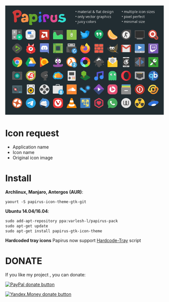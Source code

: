 <p align="center">
  <img src="https://raw.githubusercontent.com/PapirusDevelopmentTeam/papirus-icon-theme-gtk/master/preview.png" alt="preview"/>
</p>

# Icon request
- Application name
- Icon name
- Original icon image

# Install
**Archlinux, Manjaro, Antergos (AUR)**:
```
yaourt -S papirus-icon-theme-gtk-git
```
**Ubuntu 14.04/16.04**:
```
sudo add-apt-repository ppa:varlesh-l/papirus-pack
sudo apt-get update
sudo apt-get install papirus-gtk-icon-theme 
```
**Hardcoded tray icons**
Papirus now support [Hardcode-Tray](https://github.com/bil-elmoussaoui/Hardcode-Tray) script

# DONATE
If you like my project , you can donate:

<span class="paypal"><a href="https://www.paypal.me/varlesh" title="Donate to this project using Paypal"><img src="https://www.paypalobjects.com/webstatic/mktg/Logo/pp-logo-100px.png" alt="PayPal donate button" /></a></span>

<span class="Yandex.Money"><a href="http://yasobe.ru/na/varlesh#form_submit" title="Donate to this project using Yandex.Money"><img src="https://money.yandex.ru/img/ym_logo.gif" alt="Yandex.Money donate button" /></a></span>
